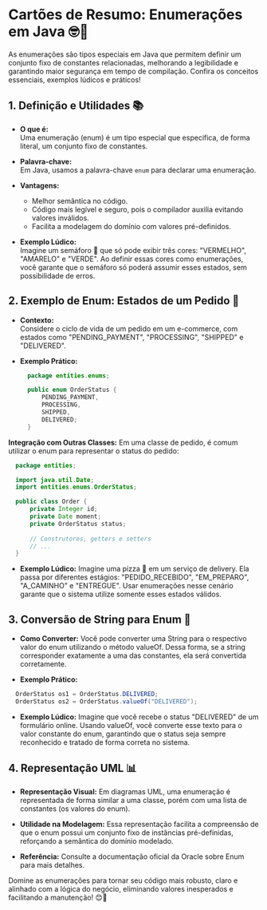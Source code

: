 # Cartões de Resumo: Enumerações em Java 🤓🔢
 
As enumerações são tipos especiais em Java que permitem definir um conjunto fixo de constantes relacionadas, melhorando a legibilidade e garantindo maior segurança em tempo de compilação. Confira os conceitos essenciais, exemplos lúdicos e práticos!


## 1. Definição e Utilidades 📚

  - **O que é:**  
    Uma enumeração (enum) é um tipo especial que especifica, de forma literal, um conjunto fixo de constantes.  

  - **Palavra-chave:**  
    Em Java, usamos a palavra-chave `enum` para declarar uma enumeração.

  - **Vantagens:**  
    - Melhor semântica no código.  
    - Código mais legível e seguro, pois o compilador auxilia evitando valores inválidos.  
    - Facilita a modelagem do domínio com valores pré-definidos.

  - **Exemplo Lúdico:**  
  Imagine um semáforo 🚦 que só pode exibir três cores: "VERMELHO", "AMARELO" e "VERDE". Ao definir essas cores como enumerações, você garante que o semáforo só poderá assumir esses estados, sem possibilidade de erros.


## 2. Exemplo de Enum: Estados de um Pedido 🛒

  - **Contexto:**  
    Considere o ciclo de vida de um pedido em um e-commerce, com estados como "PENDING_PAYMENT", "PROCESSING", "SHIPPED" e "DELIVERED".
  
  - **Exemplo Prático:**
    ```java
      package entities.enums;

      public enum OrderStatus {
          PENDING_PAYMENT,
          PROCESSING,
          SHIPPED,
          DELIVERED;
      }
    ```

  **Integração com Outras Classes:**
  Em uma classe de pedido, é comum utilizar o enum para representar o status do pedido:
  ```java
    package entities;

    import java.util.Date;
    import entities.enums.OrderStatus;

    public class Order {
        private Integer id;
        private Date moment;
        private OrderStatus status;
        
        // Construtores, getters e setters
        // ...
    }
  ```

  - **Exemplo Lúdico:**
  Imagine uma pizza 🍕 em um serviço de delivery. Ela passa por diferentes estágios: "PEDIDO_RECEBIDO", "EM_PREPARO", "A_CAMINHO" e "ENTREGUE". Usar enumerações nesse cenário garante que o sistema utilize somente esses estados válidos.


## 3. Conversão de String para Enum 🔄
  - **Como Converter:**
  Você pode converter uma String para o respectivo valor do enum utilizando o método valueOf. Dessa forma, se a string corresponder exatamente a uma das constantes, ela será convertida corretamente.

  - **Exemplo Prático:**
  ```java
    OrderStatus os1 = OrderStatus.DELIVERED;
    OrderStatus os2 = OrderStatus.valueOf("DELIVERED");
  ```

  - **Exemplo Lúdico:**
  Imagine que você recebe o status "DELIVERED" de um formulário online. Usando valueOf, você converte esse texto para o valor constante do enum, garantindo que o status seja sempre reconhecido e tratado de forma correta no sistema.

## 4. Representação UML 📊
  - **Representação Visual:**
  Em diagramas UML, uma enumeração é representada de forma similar a uma classe, porém com uma lista de constantes (os valores do enum).

  - **Utilidade na Modelagem:** Essa representação facilita a compreensão de que o enum possui um conjunto fixo de instâncias pré-definidas, reforçando a semântica do domínio modelado.

  - **Referência:**  Consulte a documentação oficial da Oracle sobre Enum para mais detalhes.

Domine as enumerações para tornar seu código mais robusto, claro e alinhado com a lógica do negócio, eliminando valores inesperados e facilitando a manutenção! 😊🚀